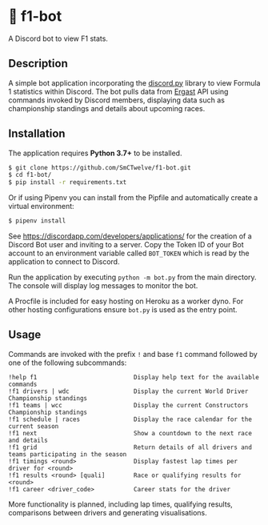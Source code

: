# 🏁 f1-bot  
A Discord bot to view F1 stats. 

## Description
A simple bot application incorporating the [discord.py](https://github.com/Rapptz/discord.py/tree/rewrite) library to view Formula 1 statistics within Discord. The bot pulls data from [Ergast](http://ergast.com/mrd/) API using commands invoked by Discord members, displaying data such as championship standings and details about upcoming races.

## Installation
The application requires **Python 3.7+** to be installed. 

```bash
$ git clone https://github.com/SmCTwelve/f1-bot.git
$ cd f1-bot/
$ pip install -r requirements.txt
```

Or if using Pipenv you can install from the Pipfile and automatically create a virtual environment:
```bash
$ pipenv install
```
See https://discordapp.com/developers/applications/ for the creation of a Discord Bot user and inviting to a server. Copy the Token ID of your Bot account to an environment variable called `BOT_TOKEN` which is read by the application to connect to Discord. 

Run the application by executing `python -m bot.py` from the main directory. The console will display log messages to monitor the bot. 

A Procfile is included for easy hosting on Heroku as a worker dyno. For other hosting configurations ensure `bot.py` is used as the entry point. 

## Usage
Commands are invoked with the prefix `!` and base `f1` command followed by one of the following subcommands:
```
!help f1                           Display help text for the available commands
!f1 drivers | wdc                  Display the current World Driver Championship standings
!f1 teams | wcc                    Display the current Constructors Championship standings
!f1 schedule | races               Display the race calendar for the current season
!f1 next                           Show a countdown to the next race and details
!f1 grid                           Return details of all drivers and teams participating in the season 
!f1 timings <round>                Display fastest lap times per driver for <round>
!f1 results <round> [quali]        Race or qualifying results for <round>
!f1 career <driver_code>           Career stats for the driver                 
```
More functionality is planned, including lap times, qualifying results, comparisons between drivers and generating visualisations. 
